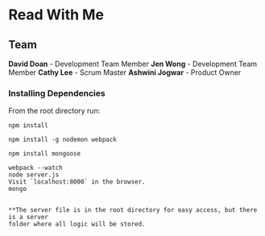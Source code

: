 # Read With Me

## Team
**David Doan** - Development Team Member
**Jen Wong** - Development Team Member
**Cathy Lee** - Scrum Master
**Ashwini Jogwar** - Product Owner


### Installing Dependencies

From the root directory run:
```
npm install

npm install -g nodemon webpack

npm install mongoose
```

```
webpack --watch
node server.js
Visit `localhost:8000` in the browser.
mongo


**The server file is in the root directory for easy access, but there is a server 
folder where all logic will be stored.
